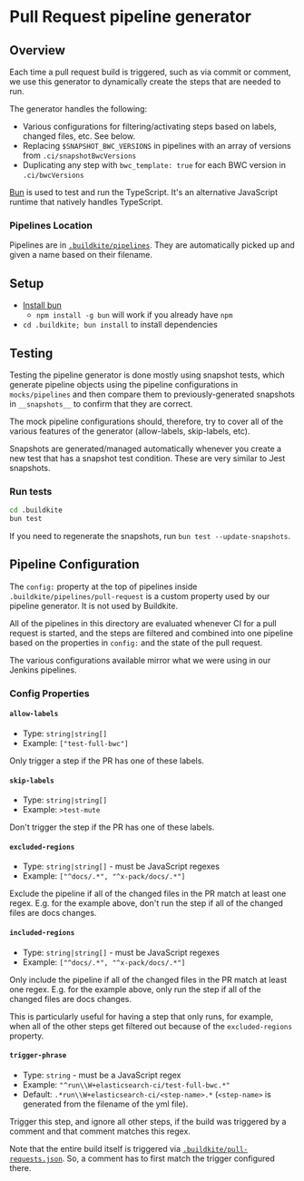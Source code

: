 # Pull Request pipeline generator

## Overview

Each time a pull request build is triggered, such as via commit or comment, we use this generator to dynamically create the steps that are needed to run.

The generator handles the following:

  - Various configurations for filtering/activating steps based on labels, changed files, etc. See below.
  - Replacing `$SNAPSHOT_BWC_VERSIONS` in pipelines with an array of versions from `.ci/snapshotBwcVersions`
  - Duplicating any step with `bwc_template: true` for each BWC version in `.ci/bwcVersions`

[Bun](https://bun.sh/) is used to test and run the TypeScript. It's an alternative JavaScript runtime that natively handles TypeScript.

### Pipelines Location

Pipelines are in [`.buildkite/pipelines`](../../pipelines/pull-request). They are automatically picked up and given a name based on their filename.

## Setup

- [Install bun](https://bun.sh/)
  - `npm install -g bun` will work if you already have `npm`
- `cd .buildkite; bun install` to install dependencies

## Testing

Testing the pipeline generator is done mostly using snapshot tests, which generate pipeline objects using the pipeline configurations in `mocks/pipelines` and then compare them to previously-generated snapshots in `__snapshots__` to confirm that they are correct.

The mock pipeline configurations should, therefore, try to cover all of the various features of the generator (allow-labels, skip-labels, etc).

Snapshots are generated/managed automatically whenever you create a new test that has a snapshot test condition. These are very similar to Jest snapshots.

### Run tests

```bash
cd .buildkite
bun test
```

If you need to regenerate the snapshots, run `bun test --update-snapshots`.

## Pipeline Configuration

The `config:` property at the top of pipelines inside `.buildkite/pipelines/pull-request` is a custom property used by our pipeline generator. It is not used by Buildkite.

All of the pipelines in this directory are evaluated whenever CI for a pull request is started, and the steps are filtered and combined into one pipeline based on the properties in `config:` and the state of the pull request.

The various configurations available mirror what we were using in our Jenkins pipelines.

### Config Properties

#### `allow-labels`

- Type: `string|string[]`
- Example: `["test-full-bwc"]`

Only trigger a step if the PR has one of these labels.

#### `skip-labels`

- Type: `string|string[]`
- Example: `>test-mute`

Don't trigger the step if the PR has one of these labels.

#### `excluded-regions`

- Type: `string|string[]` - must be JavaScript regexes
- Example: `["^docs/.*", "^x-pack/docs/.*"]`

Exclude the pipeline if all of the changed files in the PR match at least one regex. E.g. for the example above, don't run the step if all of the changed files are docs changes.

#### `included-regions`

- Type: `string|string[]` - must be JavaScript regexes
- Example: `["^docs/.*", "^x-pack/docs/.*"]`

Only include the pipeline if all of the changed files in the PR match at least one regex. E.g. for the example above, only run the step if all of the changed files are docs changes.

This is particularly useful for having a step that only runs, for example, when all of the other steps get filtered out because of the `excluded-regions` property.

#### `trigger-phrase`

- Type: `string` - must be a JavaScript regex
- Example: `"^run\\W+elasticsearch-ci/test-full-bwc.*"`
- Default: `.*run\\W+elasticsearch-ci/<step-name>.*` (`<step-name>` is generated from the filename of the yml file).

Trigger this step, and ignore all other steps, if the build was triggered by a comment and that comment matches this regex.

Note that the entire build itself is triggered via [`.buildkite/pull-requests.json`](../pull-requests.json). So, a comment has to first match the trigger configured there.

